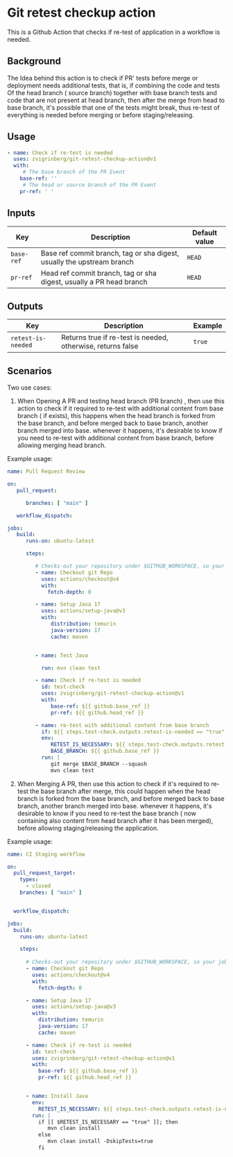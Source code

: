 # Git retest checkup action

This is a Github Action that checks if re-test of application in a workflow is needed.

## Background

The Idea behind this action is to check if PR' tests before merge or deployment needs additional tests, that is, if combining the code and tests Of the head branch ( source branch) together with base branch tests and code that are not present at head branch, then after the merge from head to base branch, it's possible that one of the tests might break, thus re-test of everything is needed before merging or before staging/releasing.


## Usage

<!-- start usage -->
```yaml
- name: Check if re-test is needed
  uses: zvigrinberg/git-retest-checkup-action@v1
  with:
     # The base branch of the PR Event
    base-ref: ''
     # The head or source branch of the PR Event
    pr-ref: ' '
```
<!-- end usage -->

## Inputs

| Key        | Description                                                            | Default value             |
|------------|------------------------------------------------------------------------|---------------------------|
| `base-ref` | Base ref commit branch, tag or sha digest, usually the upstream branch | `HEAD`                    |
| `pr-ref`   | Head ref commit branch, tag or sha digest, usually a PR head branch    | `HEAD`                    |


## Outputs

| Key                    | Description                                                   | Example |
|------------------------|---------------------------------------------------------------|---------|
| `retest-is-needed`     | Returns true if re-test is needed, otherwise, returns false   | `true`  |



## Scenarios


Two use cases:

1. When Opening A PR and testing head branch (PR branch) , then use this action to check if 
   it required to re-test with additional content from base branch ( if exists), this happens when the head branch is forked from the base branch, and before merged back to base branch, another branch merged into base.
   whenever it happens, it's desirable to know if you need to re-test with additional content from base branch, before allowing merging head branch.

Example usage:

```yaml
name: Pull Request Review

on:
   pull_request:

      branches: [ "main" ]

   workflow_dispatch:

jobs:
   build:
      runs-on: ubuntu-latest

      steps:

         # Checks-out your repository under $GITHUB_WORKSPACE, so your job can access it
         - name: Checkout git Repo
           uses: actions/checkout@v4
           with:
             fetch-depth: 0

         - name: Setup Java 17
           uses: actions/setup-java@v3
           with:
              distribution: temurin
              java-version: 17
              cache: maven


         - name: Test Java

           run: mvn clean test

         - name: Check if re-test is needed
           id: test-check
           uses: zvigrinberg/git-retest-checkup-action@v1
           with:
              base-ref: ${{ github.base_ref }}
              pr-ref: ${{ github.head_ref }}

         - name: re-test with additional content from base branch
           if: ${{ steps.test-check.outputs.retest-is-needed == "true" }}
           env:
              RETEST_IS_NECESSARY: ${{ steps.test-check.outputs.retest-is-needed }}
              BASE_BRANCH: ${{ github.base_ref }}
           run: |
              git merge $BASE_BRANCH --squash
              mvn clean test
```


2. When Merging A PR, then use this action to check if it's required to re-test the base branch after merge, this could happen when the head branch is forked from the base branch, and before merged back to base branch, another branch merged into base.
whenever it happens, it's desirable to know if you need to re-test the base branch ( now containing also content from head branch after it has been merged), before allowing staging/releasing the application.

Example usage:

```yaml
name: CI Staging workflow

on:
  pull_request_target:
    types:
      - closed
    branches: [ "main" ]


  workflow_dispatch:

jobs:
  build:
    runs-on: ubuntu-latest

    steps:
    
      # Checks-out your repository under $GITHUB_WORKSPACE, so your job can access it
      - name: Checkout git Repo
        uses: actions/checkout@v4
        with:
          fetch-depth: 0

      - name: Setup Java 17
        uses: actions/setup-java@v3
        with:
          distribution: temurin
          java-version: 17
          cache: maven

      - name: Check if re-test is needed
        id: test-check
        uses: zvigrinberg/git-retest-checkup-action@v1
        with:
          base-ref: ${{ github.base_ref }}
          pr-ref: ${{ github.head_ref }}


      - name: Install Java
        env:
          RETEST_IS_NECESSARY: ${{ steps.test-check.outputs.retest-is-needed}}
        run: |
          if [[ $RETEST_IS_NECESSARY == "true" ]]; then
             mvn clean install
          else
             mvn clean install -DskipTests=true
          fi
```
